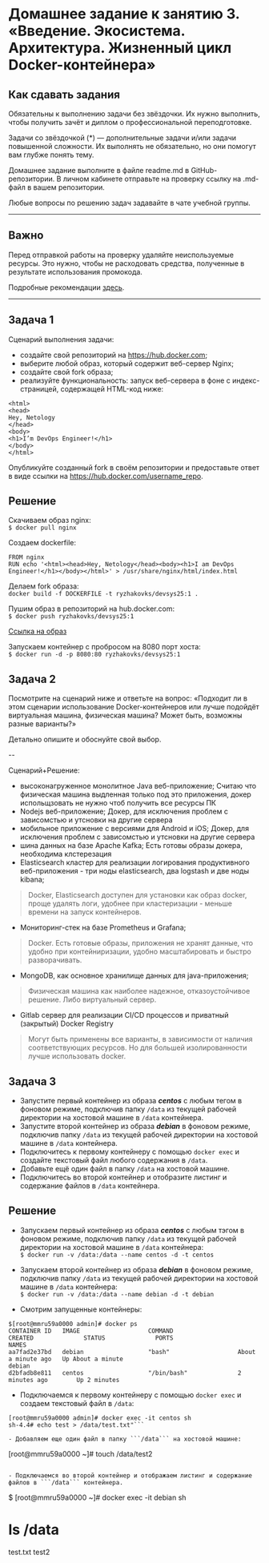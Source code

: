 
# Домашнее задание к занятию 3. «Введение. Экосистема. Архитектура. Жизненный цикл Docker-контейнера»

## Как сдавать задания

Обязательны к выполнению задачи без звёздочки. Их нужно выполнить, чтобы получить зачёт и диплом о профессиональной переподготовке.

Задачи со звёздочкой (*) — дополнительные задачи и/или задачи повышенной сложности. Их выполнять не обязательно, но они помогут вам глубже понять тему.

Домашнее задание выполните в файле readme.md в GitHub-репозитории. В личном кабинете отправьте на проверку ссылку на .md-файл в вашем репозитории.

Любые вопросы по решению задач задавайте в чате учебной группы.

---


## Важно

Перед отправкой работы на проверку удаляйте неиспользуемые ресурсы.
Это нужно, чтобы не расходовать средства, полученные в результате использования промокода.

Подробные рекомендации [здесь](https://github.com/netology-code/virt-homeworks/blob/virt-11/r/README.md).

---

## Задача 1

Сценарий выполнения задачи:

- создайте свой репозиторий на https://hub.docker.com;
- выберите любой образ, который содержит веб-сервер Nginx;
- создайте свой fork образа;
- реализуйте функциональность:
запуск веб-сервера в фоне с индекс-страницей, содержащей HTML-код ниже:
```
<html>
<head>
Hey, Netology
</head>
<body>
<h1>I’m DevOps Engineer!</h1>
</body>
</html>
```

Опубликуйте созданный fork в своём репозитории и предоставьте ответ в виде ссылки на https://hub.docker.com/username_repo.
## Решение 
 Скачиваем образ nginx:  
  ```$ docker pull nginx```
 
 Создаем dockerfile:
 ```
 FROM nginx
 RUN echo '<html><head>Hey, Netology</head><body><h1>I am DevOps Engineer!</h1></body></html>' > /usr/share/nginx/html/index.html
 ```
 Делаем fork образа:  
 ```docker build -f DOCKERFILE -t ryzhakovks/devsys25:1 .```

 Пушим образ в репозиторий на hub.docker.com:  
```$ docker push ryzhakovks/devsys25:1```

 [Ссылка на образ](https://hub.docker.com/layers/ryzhakovks/devsys25/1/images/sha256-bb4cf0951072a82de120e822b39f0c21b8a561b029bb59429d4915250578a6c0?context=repo)
 
 Запускаем контейнер с пробросом на 8080 порт хоста:  
```$ docker run -d -p 8080:80 ryzhakovks/devsys25:1```



## Задача 2

Посмотрите на сценарий ниже и ответьте на вопрос:
«Подходит ли в этом сценарии использование Docker-контейнеров или лучше подойдёт виртуальная машина, физическая машина? Может быть, возможны разные варианты?»

Детально опишите и обоснуйте свой выбор.

--

Сценарий+Решение:

- высоконагруженное монолитное Java веб-приложение; Считаю что физическая машина выдленная только под это приложения, докер испольщзовать не нужно чтоб получить все ресурсы ПК
- Nodejs веб-приложение; Докер, для исключения проблем с зависомстью и утсновки на другие сервера 
- мобильное приложение c версиями для Android и iOS; Докер, для исключения проблем с зависомстью и утсновки на другие сервера 
- шина данных на базе Apache Kafka; Есть готовы образы докера, необходима клстерезация 
- Elasticsearch кластер для реализации логирования продуктивного веб-приложения - три ноды elasticsearch, два logstash и две ноды kibana;
> Docker, Elasticsearch доступен для установки как образ docker, проще удалять логи, удобнее при кластеризации - меньше времени на запуск контейнеров.
- Мониторинг-стек на базе Prometheus и Grafana;
> Docker. Есть готовые образы, приложения не хранят данные, что удобно при контейниризации, удобно масштабировать и быстро разворачивать.
- MongoDB, как основное хранилище данных для java-приложения;
> Физическая машина как наиболее надежное, отказоустойчивое решение. Либо виртуальный сервер.
- Gitlab сервер для реализации CI/CD процессов и приватный (закрытый) Docker Registry
> Могут быть применены все варианты, в зависимости от наличия соответствующих ресурсов. Но для большей изолированности лучше использовать docker.

## Задача 3

- Запустите первый контейнер из образа ***centos*** c любым тегом в фоновом режиме, подключив папку ```/data``` из текущей рабочей директории на хостовой машине в ```/data``` контейнера.
- Запустите второй контейнер из образа ***debian*** в фоновом режиме, подключив папку ```/data``` из текущей рабочей директории на хостовой машине в ```/data``` контейнера.
- Подключитесь к первому контейнеру с помощью ```docker exec``` и создайте текстовый файл любого содержания в ```/data```.
- Добавьте ещё один файл в папку ```/data``` на хостовой машине.
- Подключитесь во второй контейнер и отобразите листинг и содержание файлов в ```/data``` контейнера.

## Решение
- Запускаем первый контейнер из образа ***centos*** c любым тэгом в фоновом режиме, подключив папку ```/data``` из текущей рабочей директории на хостовой машине в ```/data``` контейнера:  
```$ docker run -v /data:/data --name centos -d -t centos```

- Запускаем второй контейнер из образа ***debian*** в фоновом режиме, подключив папку ```/data``` из текущей рабочей директории на хостовой машине в ```/data``` контейнера:  
```$ docker run -v /data:/data --name debian -d -t debian```

- Смотрим запущенные контейнеры:
```
$[root@mmru59a0000 admin]# docker ps
CONTAINER ID   IMAGE                   COMMAND                  CREATED              STATUS              PORTS                                   NAMES
aa7fad2e37bd   debian                  "bash"                   About a minute ago   Up About a minute                                           debian
d2bfadb8e811   centos                  "/bin/bash"              2 minutes ago        Up 2 minutes  
```
- Подключаемся к первому контейнеру с помощью ```docker exec``` и создаем текстовый файл в ```/data```:  
```$ 
[root@mmru59a0000 admin]# docker exec -it centos sh
sh-4.4# echo test > /data/test.txt"```

- Добавляем еще один файл в папку ```/data``` на хостовой машине:
```
[root@mmru59a0000 ~]# touch /data/test2
```

- Подключаемся во второй контейнер и отображаем листинг и содержание файлов в ```/data``` контейнера.  
```
$ [root@mmru59a0000 ~]# docker exec -it debian sh
# ls /data
test.txt  test2


